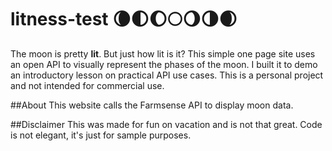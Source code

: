 # litness-test 🌘🌓🌔🌕🌖🌗🌒
The moon is pretty **lit**. But just how lit is it? This simple one page site uses an open API to visually represent the phases of the moon. I built it to demo an introductory lesson on practical API use cases. This is a personal project and not intended for commercial use.

##About
This website calls the Farmsense API to display moon data.

##Disclaimer
This was made for fun on vacation and is not that great. Code is not elegant, it's just for sample purposes.
